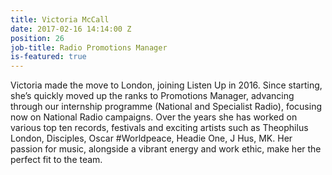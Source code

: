 ```yaml
---
title: Victoria McCall
date: 2017-02-16 14:14:00 Z
position: 26
job-title: Radio Promotions Manager
is-featured: true
---
```


Victoria made the move to London, joining Listen Up in 2016. Since starting, she’s quickly moved up the ranks to Promotions Manager, advancing through our internship programme (National and Specialist Radio), focusing now on National Radio campaigns. Over the years she has worked on various top ten records, festivals and exciting artists such as Theophilus London, Disciples, Oscar #Worldpeace, Headie One, J Hus, MK. Her passion for music, alongside a vibrant energy and work ethic, make her the perfect fit to the team.